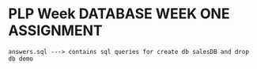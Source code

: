 # PLP Week DATABASE WEEK ONE ASSIGNMENT

```
answers.sql ---> contains sql queries for create db salesDB and drop db demo
```
